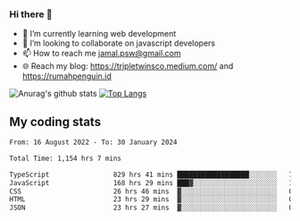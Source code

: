 ### Hi there 👋

<!--
**padepokanpenguin/padepokanpenguin** is a ✨ _special_ ✨ repository because its `README.md` (this file) appears on your GitHub profile.
-->

- 🌱 I’m currently learning  web development
- 👯 I’m looking to collaborate on javascript developers
- 📫 How to reach me jamal.psw@gmail.com
- 🌐 Reach my blog:
   https://tripletwinsco.medium.com/ and
   https://rumahpenguin.id

![Anurag's github stats](https://github-readme-stats.vercel.app/api?username=padepokanpenguin&count_private=true&disable_animations=false&show_icons=true&theme=default)
[![Top Langs](https://github-readme-stats.vercel.app/api/top-langs/?username=padepokanpenguin&theme=default&layout=compact)](https://github.com/padepokanpenguin)

## My coding stats

<!--START_SECTION:waka-->

```txt
From: 16 August 2022 - To: 30 January 2024

Total Time: 1,154 hrs 7 mins

TypeScript                829 hrs 41 mins ██████████████████░░░░░░░   71.89 %
JavaScript                168 hrs 29 mins ███▓░░░░░░░░░░░░░░░░░░░░░   14.60 %
CSS                       26 hrs 46 mins  ▓░░░░░░░░░░░░░░░░░░░░░░░░   02.32 %
HTML                      23 hrs 29 mins  ▓░░░░░░░░░░░░░░░░░░░░░░░░   02.04 %
JSON                      23 hrs 27 mins  ▓░░░░░░░░░░░░░░░░░░░░░░░░   02.03 %
```

<!--END_SECTION:waka-->


